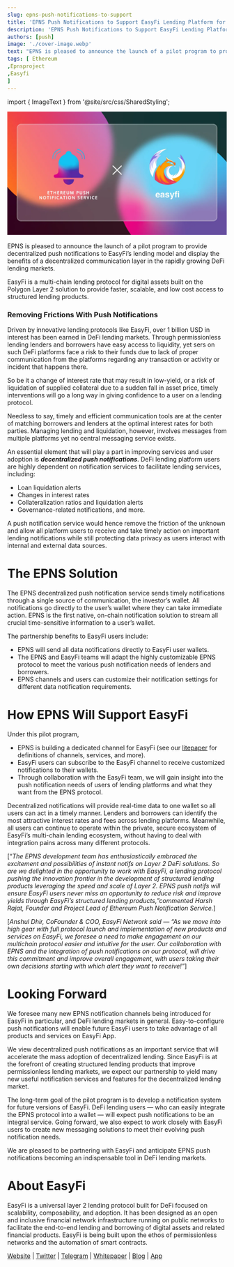 ```yaml
---
slug: epns-push-notifications-to-support
title: 'EPNS Push Notifications to Support EasyFi Lending Platform for Digital Assets'
description: 'EPNS Push Notifications to Support EasyFi Lending Platform for Digital Assets'
authors: [push]
image: './cover-image.webp'
text: "EPNS is pleased to announce the launch of a pilot program to provide decentralized push notifications to EasyFi’s lending model and display the benefits of a decentralized communication layer in the rapidly growing DeFi lending markets.."
tags: [ Ethereum
,Epnsproject
,Easyfi
]
---
```

import { ImageText } from '@site/src/css/SharedStyling';

![Cover Image of EPNS Push Notifications to Support EasyFi Lending Platform for Digital Assets](./cover-image.webp)

<!--truncate-->

EPNS is pleased to announce the launch of a pilot program to provide decentralized push notifications to EasyFi’s lending model and display the benefits of a decentralized communication layer in the rapidly growing DeFi lending markets.

EasyFi is a multi-chain lending protocol for digital assets built on the Polygon Layer 2 solution to provide faster, scalable, and low cost access to structured lending products.

### Removing Frictions With Push Notifications

Driven by innovative lending protocols like EasyFi, over 1 billion USD in interest has been earned in DeFi lending markets. Through permissionless lending lenders and borrowers have easy access to liquidity, yet sers on such DeFi platforms face a risk to their funds due to lack of proper communication from the platforms regarding any transaction or activity or incident that happens there.

So be it a change of interest rate that may result in low-yield, or a risk of liquidation of supplied collateral due to a sudden fall in asset price, timely interventions will go a long way in giving confidence to a user on a lending protocol.

Needless to say, timely and efficient communication tools are at the center of matching borrowers and lenders at the optimal interest rates for both parties. Managing lending and liquidation, however, involves messages from multiple platforms yet no central messaging service exists.

An essential element that will play a part in improving services and user adoption is **_decentralized push notifications_**. DeFi lending platform users are highly dependent on notification services to facilitate lending services, including:

*   Loan liquidation alerts
*   Changes in interest rates
*   Collateralization ratios and liquidation alerts
*   Governance-related notifications, and more.

A push notification service would hence remove the friction of the unknown and allow all platform users to receive and take timely action on important lending notifications while still protecting data privacy as users interact with internal and external data sources.

The EPNS Solution
=================

The EPNS decentralized push notification service sends timely notifications through a single source of communication, the investor’s wallet. All notifications go directly to the user’s wallet where they can take immediate action. EPNS is the first native, on-chain notification solution to stream all crucial time-sensitive information to a user’s wallet.

The partnership benefits to EasyFi users include:

*   EPNS will send all data notifications directly to EasyFi user wallets.
*   The EPNS and EasyFi teams will adapt the highly customizable EPNS protocol to meet the various push notification needs of lenders and borrowers.
*   EPNS channels and users can customize their notification settings for different data notification requirements.

How EPNS Will Support EasyFi
============================

Under this pilot program,

*   EPNS is building a dedicated channel for EasyFi (see our [litepaper](https://whitepaper.epns.io) for definitions of channels, services, and more).
*   EasyFi users can subscribe to the EasyFi channel to receive customized notifications to their wallets.
*   Through collaboration with the EasyFi team, we will gain insight into the push notification needs of users of lending platforms and what they want from the EPNS protocol.

Decentralized notifications will provide real-time data to one wallet so all users can act in a timely manner. Lenders and borrowers can identify the most attractive interest rates and fees across lending platforms. Meanwhile, all users can continue to operate within the private, secure ecosystem of EasyFi’s multi-chain lending ecosystem, without having to deal with integration pains across many different protocols.

\[“_The EPNS development team has enthusiastically embraced the excitement and possibilities of instant notifs on Layer 2 DeFi solutions. So are we delighted in the opportunity to work with EasyFi, a lending protocol pushing the innovation frontier in the development of structured lending products leveraging the speed and scale of Layer 2. EPNS push notifs will ensure EasyFi users never miss an opportunity to reduce risk and improve yields through EasyFi’s structured lending products,”commented Harsh Rajat, Founder and Project Lead of Ethereum Push Notification Service._\]

\[_Anshul Dhir, CoFounder & COO, EasyFi Network said — “As we move into high gear with full protocol launch and implementation of new products and services on EasyFi, we foresee a need to make engagement on our multichain protocol easier and intuitive for the user. Our collaboration with EPNS and the integration of push notifications on our protocol, will drive this commitment and improve overall engagement, with users taking their own decisions starting with which alert they want to receive!”_\]

Looking Forward
===============

We foresee many new EPNS notification channels being introduced for EasyFi in particular, and DeFi lending markets in general. Easy-to-configure push notifications will enable future EasyFi users to take advantage of all products and services on EasyFi App.

We view decentralized push notifications as an important service that will accelerate the mass adoption of decentralized lending. Since EasyFi is at the forefront of creating structured lending products that improve permissionless lending markets, we expect our partnership to yield many new useful notification services and features for the decentralized lending market.

The long-term goal of the pilot program is to develop a notification system for future versions of EasyFi. DeFi lending users — who can easily integrate the EPNS protocol into a wallet — will expect push notifications to be an integral service. Going forward, we also expect to work closely with EasyFi users to create new messaging solutions to meet their evolving push notification needs.

We are pleased to be partnering with EasyFi and anticipate EPNS push notifications becoming an indispensable tool in DeFi lending markets.

About EasyFi
============

EasyFi is a universal layer 2 lending protocol built for DeFi focused on scalability, composability, and adoption. It has been designed as an open and inclusive financial network infrastructure running on public networks to facilitate the end-to-end lending and borrowing of digital assets and related financial products. EasyFi is being built upon the ethos of permissionless networks and the automation of smart contracts.

[Website](https://easyfi.network/) | [Twitter](https://twitter.com/EasyfiNetwork) | [Telegram](https://t.me/easyfiNetwork) | [Whitepaper](https://easyfi.network/easyfi-whitepaper.html) | [Blog](https://medium.com/easify-network) | [App](https://app.easyfi.network/)


